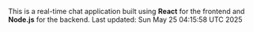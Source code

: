 This is a real-time chat application built using **React** for the frontend and **Node.js** for the backend.
Last updated: Sun May 25 04:15:58 UTC 2025
